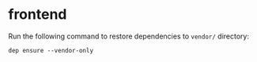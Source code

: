 # frontend

Run the following command to restore dependencies to `vendor/` directory:

    dep ensure --vendor-only
 
